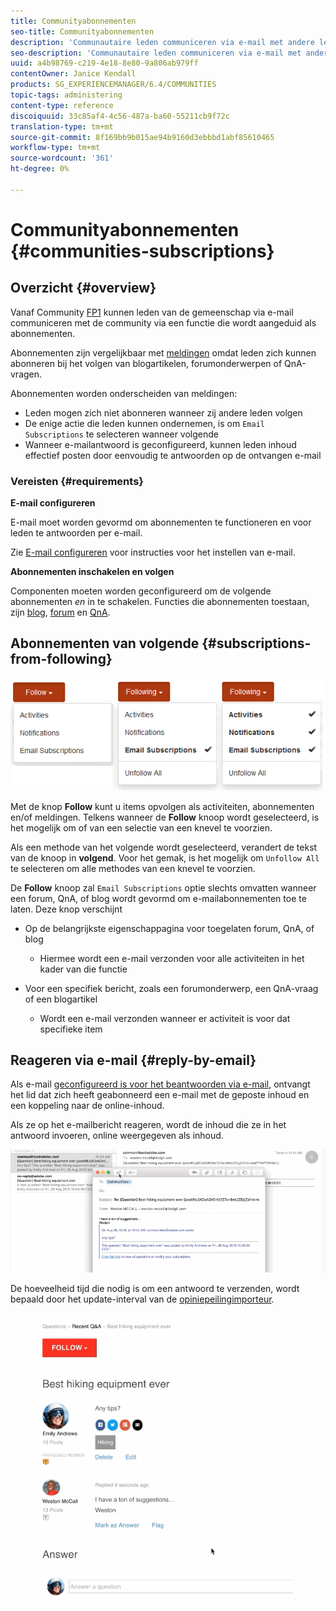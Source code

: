 ```yaml
---
title: Communityabonnementen
seo-title: Communityabonnementen
description: 'Communautaire leden communiceren via e-mail met andere leden '
seo-description: 'Communautaire leden communiceren via e-mail met andere leden '
uuid: a4b98769-c219-4e18-8e80-9a806ab979ff
contentOwner: Janice Kendall
products: SG_EXPERIENCEMANAGER/6.4/COMMUNITIES
topic-tags: administering
content-type: reference
discoiquuid: 33c85af4-4c56-487a-ba60-55211cb9f72c
translation-type: tm+mt
source-git-commit: 8f169bb9b015ae94b9160d3ebbbd1abf85610465
workflow-type: tm+mt
source-wordcount: '361'
ht-degree: 0%

---
```



# Communityabonnementen {#communities-subscriptions}

## Overzicht {#overview}

Vanaf Community [FP1](deploy-communities.md#latestfeaturepack) kunnen leden van de gemeenschap via e-mail communiceren met de community via een functie die wordt aangeduid als abonnementen.

Abonnementen zijn vergelijkbaar met [meldingen](notifications.md) omdat leden zich kunnen abonneren bij het volgen van blogartikelen, forumonderwerpen of QnA-vragen.

Abonnementen worden onderscheiden van meldingen:

* Leden mogen zich niet abonneren wanneer zij andere leden volgen
* De enige actie die leden kunnen ondernemen, is om `Email Subscriptions` te selecteren wanneer volgende
* Wanneer e-mailantwoord is geconfigureerd, kunnen leden inhoud effectief posten door eenvoudig te antwoorden op de ontvangen e-mail

### Vereisten {#requirements}

**E-mail configureren**

E-mail moet worden gevormd om abonnementen te functioneren en voor leden te antwoorden per e-mail.

Zie [E-mail configureren](email.md) voor instructies voor het instellen van e-mail.

**Abonnementen inschakelen en volgen**

Componenten moeten worden geconfigureerd om de volgende abonnementen *en* in te schakelen. Functies die abonnementen toestaan, zijn [blog](blog-feature.md), [forum](forum.md) en [QnA](working-with-qna.md).

## Abonnementen van volgende {#subscriptions-from-following}

![chlimage_1-5](assets/chlimage_1-5.png)

Met de knop **Follow** kunt u items opvolgen als activiteiten, abonnementen en/of meldingen. Telkens wanneer de **Follow** knoop wordt geselecteerd, is het mogelijk om of van een selectie van een knevel te voorzien.

Als een methode van het volgende wordt geselecteerd, verandert de tekst van de knoop in **volgend**. Voor het gemak, is het mogelijk om `Unfollow All` te selecteren om alle methodes van een knevel te voorzien.

De **Follow** knoop zal `Email Subscriptions` optie slechts omvatten wanneer een forum, QnA, of blog wordt gevormd om e-mailabonnementen toe te laten. Deze knop verschijnt

* Op de belangrijkste eigenschappagina voor toegelaten forum, QnA, of blog

   * Hiermee wordt een e-mail verzonden voor alle activiteiten in het kader van die functie

* Voor een specifiek bericht, zoals een forumonderwerp, een QnA-vraag of een blogartikel

   * Wordt een e-mail verzonden wanneer er activiteit is voor dat specifieke item

## Reageren via e-mail {#reply-by-email}

Als e-mail [geconfigureerd is voor het beantwoorden via e-mail](email.md#configure-polling-importer), ontvangt het lid dat zich heeft geabonneerd een e-mail met de geposte inhoud en een koppeling naar de online-inhoud.

Als ze op het e-mailbericht reageren, wordt de inhoud die ze in het antwoord invoeren, online weergegeven als inhoud.

![chlimage_1-6](assets/chlimage_1-6.png)

De hoeveelheid tijd die nodig is om een antwoord te verzenden, wordt bepaald door het update-interval van de [opiniepeilingimporteur](email.md#configure-polling-importer).

![chlimage_1-7](assets/chlimage_1-7.png)

